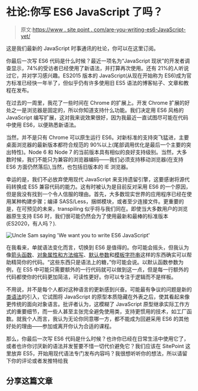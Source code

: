 # 社论:你写 ES6 JavaScript 了吗？

> 原文:[https://www . site point . com/are-you-writing-es6-JavaScript-yet/](https://www.sitepoint.com/are-you-writing-es6-javascript-yet/)

这是我们最新的 JavaScript 时事通讯的社论，你可以在这里订阅。

你最后一次写 ES6 代码是什么时候？最近一项名为“JavaScript 现状”的开发者调查显示，74%的受访者已经使用了新语法，并打算再次使用。还有 21%的人听说过它，并对学习感兴趣。ES2015 版本的 JavaScript(从现在开始称为 ES6)成为官方标准已经快一年半了，但似乎仍有许多使用旧 ES5 语法的博客帖子、文章和教程在发布。

在过去的一周里，我花了一些时间在 Chrome 的扩展上。开发 Chrome 扩展的好处之一是浏览器是固定的，所以你知道支持什么功能。我们决定用 ES6 风格的 JavaScript 编写扩展，这对我来说效果很好，因为我最近一直试图尽可能在代码中使用 ES6，以便熟悉新语法。

当然，并不是只有 Chrome 可以原生运行 ES6。对新标准的支持突飞猛进，主要桌面浏览器的最新版本都符合规范的 90%以上(尾部调用优化是最后一个主要的突出特性)。Node 6 和 Node 7 的当前版本具有相似的良好支持级别。当然，大多数时候，我们不能只为兼容的浏览器编码——我们必须支持移动浏览器(在支持 ES6 方面仍然落后),当然，也包括旧版本的 IE 浏览器。

幸运的是，我们不必放弃使用现代 JavaScript 来支持遗留引擎，这要感谢将源代码转换成 ES5 兼容代码的能力。这有时被认为是目前反对采用 ES6 的一个原因，但是我没有找到一个令人信服的理由。首先，大多数现实世界的应用程序已经在使用某种构建步骤；编译 SASS/Less，捆绑模块，或者至少连接文件。更重要的是，在可预见的未来，transpiling 似乎将与我们同在。即使当大多数用户的浏览器原生支持 ES6 时，我们很可能仍然会为了使用最新和最棒的标准版本(ES2020，有人吗？).

![Uncle Sam saying 'We want you to write ES6 JavaScript'](../Images/859953fbe119013972aac5864dbc4df6.png)

在我看来，单就语法变化而言，切换到 ES6 是值得的。你可能会摇头，但我认为像[箭头函数](https://www.sitepoint.com/es6-arrow-functions-new-fat-concise-syntax-javascript/)、[对象属性和方法缩写](https://www.sitepoint.com/es6-default-parameters/)、[默认参数](https://www.sitepoint.com/es6-default-parameters/)和[模板字符串](https://www.sitepoint.com/es6-now-template-strings/)这样的东西确实可以帮助精简你的代码。“这些东西只是语法上的糖，”你可能会说。以默认函数参数为例，在 ES5 中可能只需要额外的一行代码就可以做到这一点，但是每一行额外的代码都使你的代码更加简洁，可读性更好。你可以专注于逻辑而不是样板。

不用说，并不是每个人都对这种语言的更新感到兴奋。可能最有争议的问题是新的[类语法](https://www.sitepoint.com/understanding-ecmascript-6-class-inheritance/)的引入，它试图将 JavaScript 的原型本质隐藏在外表之后，使其看起来像更传统的面向对象语言。批评者认为，这模糊了 JavaScript 原型继承实际工作方式的重要细节，而一些人甚至主张完全避免使用类，支持更惯用的技术，如工厂函数。就我个人而言，我认为无论你同意哪一方，都不能成为回避采用 ES6 的其他好处的理由——参加或离开你认为合适的课程。

那么，你最后一次写 ES6 代码是什么时候？也许你已经在日常生活中使用它了，或者也许你讨厌新的语法并发誓要不惜一切代价避免它？我们应该在 SitePoint 这里放弃 ES5，开始用现代语法专门发布内容吗？我很想听听你的想法，所以请留下你的评论或者发推特给我

## 分享这篇文章
